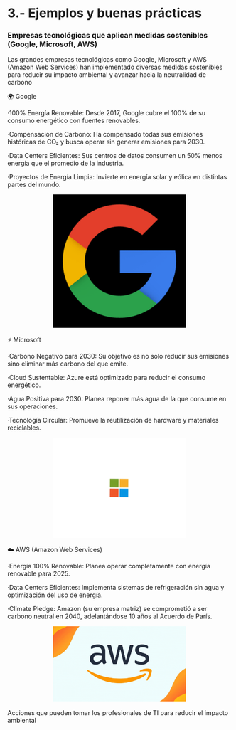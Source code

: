 # 3.- Ejemplos y buenas prácticas

### Empresas tecnológicas que aplican medidas sostenibles (Google, Microsoft, AWS)

Las grandes empresas tecnológicas como Google, Microsoft y AWS (Amazon Web Services) han implementado diversas medidas sostenibles para reducir su impacto ambiental y avanzar hacia la neutralidad de carbono

🌍 Google

  ·100% Energía Renovable: Desde 2017, Google cubre el 100% de su consumo energético con fuentes renovables.
  
  ·Compensación de Carbono: Ha compensado todas sus emisiones históricas de CO₂ y busca operar sin generar emisiones para 2030.
  
  ·Data Centers Eficientes: Sus centros de datos consumen un 50% menos energía que el promedio de la industria.
  
  ·Proyectos de Energía Limpia: Invierte en energía solar y eólica en distintas partes del mundo.

<p align="center">
  <img src="/img/google.gif" alt="si" width="300">
</p>

⚡ Microsoft

  ·Carbono Negativo para 2030: Su objetivo es no solo reducir sus emisiones sino eliminar más carbono del que emite.
  
  ·Cloud Sustentable: Azure está optimizado para reducir el consumo energético.
  
  ·Agua Positiva para 2030: Planea reponer más agua de la que consume en sus operaciones.
  
  ·Tecnología Circular: Promueve la reutilización de hardware y materiales reciclables.

<p align="center">
  <img src="/img/microsoft.gif" alt="si" width="300">
</p>

☁️ AWS (Amazon Web Services)

  ·Energía 100% Renovable: Planea operar completamente con energía renovable para 2025.
  
  ·Data Centers Eficientes: Implementa sistemas de refrigeración sin agua y optimización del uso de energía.
  
  ·Climate Pledge: Amazon (su empresa matriz) se comprometió a ser carbono neutral en 2040, adelantándose 10 años al Acuerdo de París.

<p align="center">
  <img src="/img/aws.gif" alt="si" width="300">
</p>

Acciones que pueden tomar los profesionales de TI para reducir el impacto ambiental
